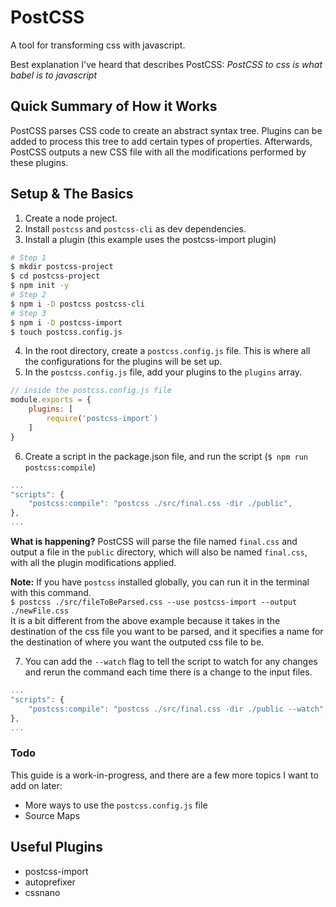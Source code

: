 # PostCSS
A tool for transforming css with javascript.  

Best explanation I've heard that describes PostCSS:
*PostCSS to css is what babel is to javascript*

## Quick Summary of How it Works
PostCSS parses CSS code to create an abstract syntax tree. Plugins can be added to process this tree to add certain types of properties. Afterwards, PostCSS outputs a new CSS file with all the modifications performed by these plugins.

## Setup & The Basics
1. Create a node project.
2. Install `postcss` and `postcss-cli` as dev dependencies.
3. Install a plugin (this example uses the postcss-import plugin)
```bash
# Step 1
$ mkdir postcss-project 
$ cd postcss-project
$ npm init -y
# Step 2
$ npm i -D postcss postcss-cli
# Step 3
$ npm i -D postcss-import
$ touch postcss.config.js
```
4. In the root directory, create a `postcss.config.js` file. This is where all the configurations for the plugins will be set up.
5. In the `postcss.config.js` file, add your plugins to the `plugins` array.
```javascript
// inside the postcss.config.js file
module.exports = {
	plugins: [
		require('postcss-import`)
	]
}
```
6. Create a script in the package.json file, and run the script (`$ npm run postcss:compile`)
```javascript
...
"scripts": {
	"postcss:compile": "postcss ./src/final.css -dir ./public",
},
...
```
**What is happening?** PostCSS will parse the file named `final.css` and output a file in the `public` directory, which will also be named `final.css`,  with all the plugin modifications applied.

**Note:**
If you have `postcss` installed globally, you can run it in the terminal with this command.  
`$ postcss ./src/fileToBeParsed.css --use postcss-import --output ./newFile.css`  
It is a bit different from the above example because it takes in the destination of the css file you want to be parsed, and it specifies a name for the destination of where you want the outputed css file to be.

7. You can add the `--watch` flag to tell the script to watch for any changes and rerun the command each time there is a change to the input files.
```javascript
...
"scripts": {
	"postcss:compile": "postcss ./src/final.css -dir ./public --watch",
},
...
```
### Todo
This guide is a work-in-progress, and there are a few more topics I want to add on later:
* More ways to use the `postcss.config.js` file
* Source Maps

## Useful Plugins
* postcss-import
* autoprefixer
* cssnano